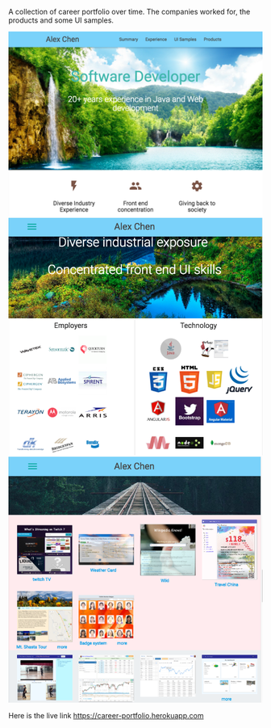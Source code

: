 
A collection of career portfolio over time. The companies worked for, the products
and some UI samples.

  ![Screenshot](sample-1.png)
  ![Screenshot](sample-2.png)
  ![Screenshot](sample-3.png)

 Here is the live link https://career-portfolio.herokuapp.com